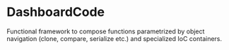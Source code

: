 # DashboardCode
Functional framework to compose functions parametrized by object navigation (clone, compare, serialize etc.) and specialized IoC containers.
